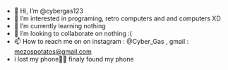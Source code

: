 - 👋 Hi, I’m @cybergas123
- 👀 I’m interested in programing, retro computers and and computers XD
- 🌱 I’m currently learning nothing
- 💞️ I’m looking to collaborate on nothing :(
- 📫 How to reach me on on instagram : @Cyber_Gas , gmail : mezospotatos@gmail.com
- i lost my phone📲😥
finaly found my phone
<!---
cybergas123/cybergas123 is a ✨ special ✨ repository because its `README.md` (this file) appears on your GitHub profile.
You can click the Preview link to take a look at your changes.
--->
